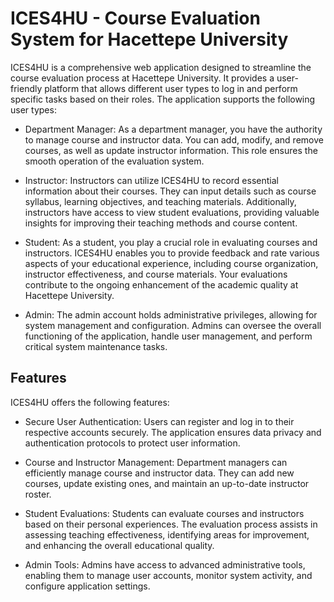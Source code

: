 # ICES4HU - Course Evaluation System for Hacettepe University


ICES4HU is a comprehensive web application designed to streamline the course evaluation process at Hacettepe University. It provides a user-friendly platform that allows different user types to log in and perform specific tasks based on their roles. The application supports the following user types:

- Department Manager: As a department manager, you have the authority to manage course and instructor data. You can add, modify, and remove courses, as well as update instructor information. This role ensures the smooth operation of the evaluation system.

- Instructor: Instructors can utilize ICES4HU to record essential information about their courses. They can input details such as course syllabus, learning objectives, and teaching materials. Additionally, instructors have access to view student evaluations, providing valuable insights for improving their teaching methods and course content.

- Student: As a student, you play a crucial role in evaluating courses and instructors. ICES4HU enables you to provide feedback and rate various aspects of your educational experience, including course organization, instructor effectiveness, and course materials. Your evaluations contribute to the ongoing enhancement of the academic quality at Hacettepe University.

- Admin: The admin account holds administrative privileges, allowing for system management and configuration. Admins can oversee the overall functioning of the application, handle user management, and perform critical system maintenance tasks.

## Features

ICES4HU offers the following features:

- Secure User Authentication: Users can register and log in to their respective accounts securely. The application ensures data privacy and authentication protocols to protect user information.

- Course and Instructor Management: Department managers can efficiently manage course and instructor data. They can add new courses, update existing ones, and maintain an up-to-date instructor roster.

- Student Evaluations: Students can evaluate courses and instructors based on their personal experiences. The evaluation process assists in assessing teaching effectiveness, identifying areas for improvement, and enhancing the overall educational quality.

- Admin Tools: Admins have access to advanced administrative tools, enabling them to manage user accounts, monitor system activity, and configure application settings.

